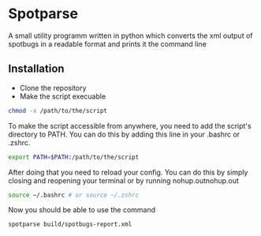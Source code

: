 # Spotparse
A small utility programm written in python which converts the xml output of spotbugs in a readable format and prints it the command line


## Installation
- Clone the repository 
- Make the script execuable 
```bash
chmod -x /path/to/the/script
```

To make the script accessible from anywhere, you need to add the script's directory to PATH.
You can do this by adding this line in your .bashrc or .zshrc.

```bash
export PATH=$PATH:/path/to/the/script
```

After doing that you need to reload your config. You can do this by simply closing and reopening your terminal or by running nohup.outnohup.out

```bash
source ~/.bashrc # or source ~/.zshrc
```

Now you should be able to use the command

```bash
spotparse build/spotbugs-report.xml
```
